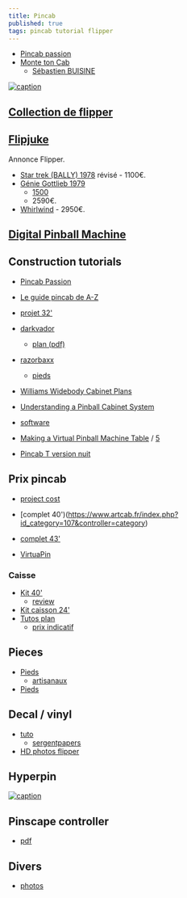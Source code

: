 ```yaml
---
title: Pincab
published: true
tags: pincab tutorial flipper
---
```

- [Pincab passion](http://www.pincabpassion.net/)
- [Monte ton Cab](https://www.facebook.com/groups/MonteTonCab/discussion/preview)
	- [Sébastien BUISINE](https://www.youtube.com/watch?v=iFDo9awYwSY)

[![caption](https://img.youtube.com/vi/_XDuWe63FuA/0.jpg)](https://www.youtube.com/watch?v=_XDuWe63FuA)

## [Collection de flipper](http://www.collectionneursdeflippers.com/flippers-a-vendre)
## [Flipjuke](https://www.flipjuke.fr/viewforum.php?f=5&vtp=1&vta=0&start=110)
Annonce Flipper.
- [Star trek (BALLY) 1978](https://www.youtube.com/watch?v=KkNvl7lfLCY) révisé - 1100€.
- [Génie Gottlieb 1979](https://www.youtube.com/watch?v=BzRso1D0DZ8) 
	- [1500](https://www.site-annonce.fr/r/Details/flipper-gottlieb-genie/flipper%20gottlieb%20genie_leboncoin_1631897116) 
    - 2590€.
- [Whirlwind](https://www.youtube.com/watch?v=sVwybTYZ3D0)  - 2950€.

## [Digital Pinball Machine](https://blog.codinghorror.com/your-digital-pinball-machine/)

## Construction tutorials
- [Pincab Passion](http://www.pincabpassion.net/t9723-tuto-comment-fabriquer-son-pincab)
- [Le guide pincab de A-Z](https://www.ladomotiquepourtous.fr/wp-content/uploads/2018/12/01-Guide-pincab-de-A-a-Z-version-2.pdf)

- [projet 32'](https://avlab-manager.com/#!/projects/flipper-virtuel)
- [darkvador](http://www.pincabpassion.net/t3504-termine-pincab-de-darklvador-theme-american-dad-simpson-futurama)
    - [plan (pdf)](https://www.dropbox.com/s/dukg3bwnjfziilm/plan%20pincab%20pdf.pdf?dl=0)
- [razorbaxx](http://www.pincabpassion.net/t2506-termine-pincab-de-razorbaxx-tarantino-xx-pinball)
    - [pieds](http://www.pincabpassion.net/t4433-vends14-pieds-de-flipper-artisanaux)

- [Williams Widebody Cabinet Plans](http://vpuniverse.com/forums/topic/171-plans-williams-widebody-cabinet-plans/)
- [Understanding a Pinball Cabinet System](https://dsync.blogspot.com/2015/08/understanding-pinball-cabinet-system.html)
- [software](http://davesclassicarcade.com/vpinball/vpinball5.html)

- [Making a Virtual Pinball Machine Table](https://www.youtube.com/watch?v=HpAYBDp-TJ4) / [5](https://www.youtube.com/watch?v=es7IJE8mLKE)
- [Pincab T version nuit](https://www.youtube.com/watch?v=onTH14Cm98s)

## Prix pincab
- [project cost](http://davesclassicarcade.com/vpinball/vpinball2.html)

- [complet 40')(https://www.artcab.fr/index.php?id_category=107&controller=category)
- [complet 43'](http://benfactory.fr/produit/pincab/)
- [VirtuaPin](https://virtuapin.net/index.php?main_page=product_info&cPath=1&products_id=2)

### Caisse
- [Kit 40'](https://www.artcab.fr/kit-pincab-diy/231-kit-pincab-40-pouces.html)
    - [review](http://www.pincabpassion.net/t8945-wip-projet-pincab-finistere)
- [Kit caisson 24'](http://www.arcademy.fr/kit-flipper-virtuel.html)
- [Tutos plan](http://www.pincabpassion.net/t8286-tuto-creer-les-plans-de-son-pincab)
    - [prix indicatif](http://www.pincabpassion.net/t8922-resolu-avis-sur-kit-de-caisse)

## Pieces
- [Pieds](http://www.pinball.center/en/shop/pinball-parts/cabinet-parts/pinball-legs/3093/pinball-leg-black-wpc-28-1/2?c=2330)
    - [artisanaux](http://www.pincabpassion.net/d10000832-pieds-de-flipper-artisanaux)
- [Pieds](https://www.zpeakabonks-pinball-paradise.com/boutique/pieds-verins-vis/)

## Decal / vinyl
- [tuto](http://www.pincabpassion.net/t3956-tuto-preparation-dun-fichier-en-vue-dune-impression)
	- [sergentpapers](https://www.sergentpapers.com/signaletique/adhesifs_c.html)
- [HD photos flipper](http://christopherhutchins.com/gallery/albums.php)

## Hyperpin

[![caption](https://img.youtube.com/vi/a9RULBcZT_M/0.jpg)](https://www.youtube.com/watch?v=a9RULBcZT_M)

## Pinscape controller
- [pdf](https://os.mbed.com/media/uploads/mjr/the_pinscape_controller_20140826.pdf)

## Divers
- [photos](https://pinside.com/pinball/forum/topic/what-machine-did-you-bring-home-today-post-your-pictures?gallery&galleryp=2)
